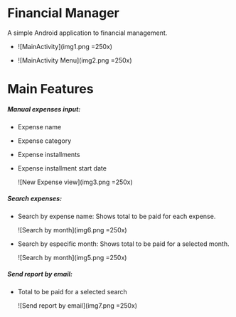 # Financial Manager

 A simple Android application to financial management.

- ![MainActivity](img1.png =250x)

- ![MainActivity Menu](img2.png =250x)

# Main Features

##### Manual expenses input: 
 - Expense name
 - Expense category
 - Expense installments
 - Expense installment start date

    ![New Expense view](img3.png =250x)

##### Search expenses:
 - Search by expense name: Shows total to be paid for each expense.
  
    ![Search by month](img6.png =250x)

 - Search by especific month: Shows total to be paid for a selected month.

    ![Search by month](img5.png =250x)

##### Send report by email:
 - Total to be paid for a selected search

    ![Send report by email](img7.png =250x)
 
